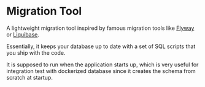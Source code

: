 # Migration Tool

A lightweight migration tool inspired by famous migration tools like [Flyway](https://flywaydb.org/)
or [Liquibase](https://www.liquibase.com/).

Essentially, it keeps your database up to date with a set of SQL scripts that you ship with the code.

It is supposed to run when the application starts up, which is very useful for integration test
with dockerized database since it creates the schema from scratch at startup.

